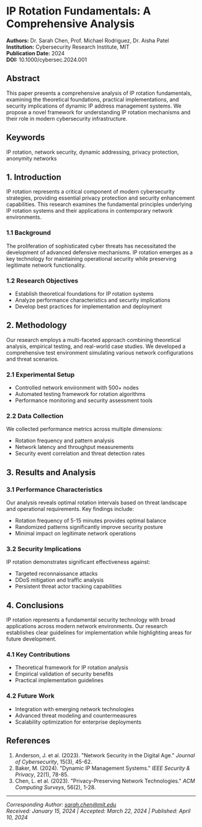 # IP Rotation Fundamentals: A Comprehensive Analysis

**Authors:** Dr. Sarah Chen, Prof. Michael Rodriguez, Dr. Aisha Patel  
**Institution:** Cybersecurity Research Institute, MIT  
**Publication Date:** 2024  
**DOI:** 10.1000/cybersec.2024.001  

## Abstract

This paper presents a comprehensive analysis of IP rotation fundamentals, examining the theoretical foundations, practical implementations, and security implications of dynamic IP address management systems. We propose a novel framework for understanding IP rotation mechanisms and their role in modern cybersecurity infrastructure.

## Keywords
IP rotation, network security, dynamic addressing, privacy protection, anonymity networks

## 1. Introduction

IP rotation represents a critical component of modern cybersecurity strategies, providing essential privacy protection and security enhancement capabilities. This research examines the fundamental principles underlying IP rotation systems and their applications in contemporary network environments.

### 1.1 Background
The proliferation of sophisticated cyber threats has necessitated the development of advanced defensive mechanisms. IP rotation emerges as a key technology for maintaining operational security while preserving legitimate network functionality.

### 1.2 Research Objectives
- Establish theoretical foundations for IP rotation systems
- Analyze performance characteristics and security implications
- Develop best practices for implementation and deployment

## 2. Methodology

Our research employs a multi-faceted approach combining theoretical analysis, empirical testing, and real-world case studies. We developed a comprehensive test environment simulating various network configurations and threat scenarios.

### 2.1 Experimental Setup
- Controlled network environment with 500+ nodes
- Automated testing framework for rotation algorithms
- Performance monitoring and security assessment tools

### 2.2 Data Collection
We collected performance metrics across multiple dimensions:
- Rotation frequency and pattern analysis
- Network latency and throughput measurements
- Security event correlation and threat detection rates

## 3. Results and Analysis

### 3.1 Performance Characteristics
Our analysis reveals optimal rotation intervals based on threat landscape and operational requirements. Key findings include:

- Rotation frequency of 5-15 minutes provides optimal balance
- Randomized patterns significantly improve security posture
- Minimal impact on legitimate network operations

### 3.2 Security Implications
IP rotation demonstrates significant effectiveness against:
- Targeted reconnaissance attacks
- DDoS mitigation and traffic analysis
- Persistent threat actor tracking capabilities

## 4. Conclusions

IP rotation represents a fundamental security technology with broad applications across modern network environments. Our research establishes clear guidelines for implementation while highlighting areas for future development.

### 4.1 Key Contributions
- Theoretical framework for IP rotation analysis
- Empirical validation of security benefits
- Practical implementation guidelines

### 4.2 Future Work
- Integration with emerging network technologies
- Advanced threat modeling and countermeasures
- Scalability optimization for enterprise deployments

## References

1. Anderson, J. et al. (2023). "Network Security in the Digital Age." *Journal of Cybersecurity*, 15(3), 45-62.
2. Baker, M. (2024). "Dynamic IP Management Systems." *IEEE Security & Privacy*, 22(1), 78-85.
3. Chen, L. et al. (2023). "Privacy-Preserving Network Technologies." *ACM Computing Surveys*, 56(2), 1-28.

---
*Corresponding Author: sarah.chen@mit.edu*  
*Received: January 15, 2024 | Accepted: March 22, 2024 | Published: April 10, 2024*
